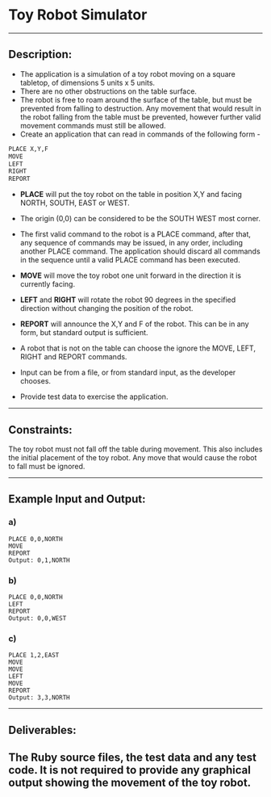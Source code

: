 # Toy Robot Simulator
-----------------


## Description:
* The application is a simulation of a toy robot moving on a square tabletop, of dimensions 5 units x 5 units.
* There are no other obstructions on the table surface.
* The robot is free to roam around the surface of the table, but must be prevented from falling to destruction. Any movement that would result in the robot falling from the table must be prevented, however further valid movement commands must still be allowed.
* Create an application that can read in commands of the following form -
```sh
PLACE X,Y,F
MOVE
LEFT
RIGHT
REPORT
```
* **PLACE** will put the toy robot on the table in position X,Y and facing NORTH, SOUTH, EAST or WEST. 
* The origin (0,0) can be considered to be the SOUTH WEST most corner.
* The first valid command to the robot is a PLACE command, after that, any sequence of commands may be issued, in any order, including another PLACE command. The application should discard all commands in the sequence until a valid PLACE command has been executed.
* **MOVE** will move the toy robot one unit forward in the direction it is currently facing.
* **LEFT** and **RIGHT** will rotate the robot 90 degrees in the specified direction without changing the position of the robot.
* **REPORT** will announce the X,Y and F of the robot. This can be in any form, but standard output is sufficient.

* A robot that is not on the table can choose the ignore the MOVE, LEFT, RIGHT and REPORT commands.
* Input can be from a file, or from standard input, as the developer chooses.
* Provide test data to exercise the application.

-----------------

## Constraints:
The toy robot must not fall off the table during movement. This also includes the initial placement of the toy robot. 
Any move that would cause the robot to fall must be ignored.

-----------------
## Example Input and Output:
### a)

    PLACE 0,0,NORTH
    MOVE
    REPORT
    Output: 0,1,NORTH

### b)
    PLACE 0,0,NORTH
    LEFT
    REPORT
    Output: 0,0,WEST

### c)
    PLACE 1,2,EAST
    MOVE
    MOVE
    LEFT
    MOVE
    REPORT
    Output: 3,3,NORTH
-------
## Deliverables:
The Ruby source files, the test data and any test code.
It is not required to provide any graphical output showing the movement of the toy robot. 
--------